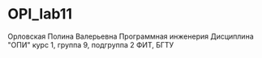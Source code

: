 # OPI_lab11
Орловская
Полина
Валерьевна
Программная инженерия
Дисциплина "ОПИ"
курс 1, группа 9, подгруппа 2
ФИТ, БГТУ